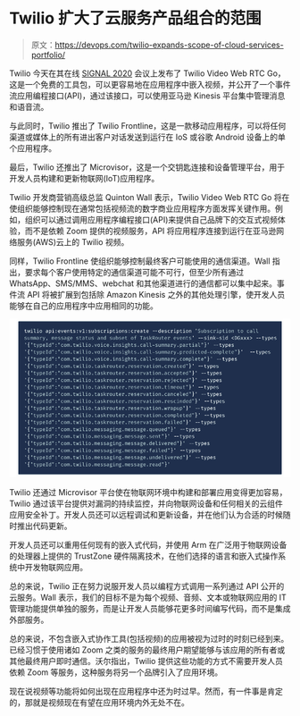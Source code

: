 # Twilio 扩大了云服务产品组合的范围

> 原文：<https://devops.com/twilio-expands-scope-of-cloud-services-portfolio/>

Twilio 今天在其在线 [SIGNAL 2020](https://signal.twilio.com/) 会议上发布了 Twilio Video Web RTC Go，这是一个免费的工具包，可以更容易地在应用程序中嵌入视频，并公开了一个事件流应用编程接口(API)，通过该接口，可以使用亚马逊 Kinesis 平台集中管理消息和语音流。

与此同时，Twilio 推出了 Twilio Frontline，这是一款移动应用程序，可以将任何渠道或媒体上的所有进出客户对话发送到运行在 IoS 或谷歌 Android 设备上的单个应用程序。

最后，Twilio 还推出了 Microvisor，这是一个交钥匙连接和设备管理平台，用于开发人员构建和更新物联网(IoT)应用程序。

Twilio 开发商营销高级总监 Quinton Wall 表示，Twilio Video Web RTC Go 将在使组织能够控制现在通常包括视频流的数字商业应用程序方面发挥关键作用。例如，组织可以通过调用应用程序编程接口(API)来提供自己品牌下的交互式视频体验，而不是依赖 Zoom 提供的视频服务，API 将应用程序连接到运行在亚马逊网络服务(AWS)云上的 Twilio 视频。

同样，Twilio Frontline 使组织能够控制最终客户可能使用的通信渠道。Wall 指出，要求每个客户使用特定的通信渠道可能不可行，但至少所有通过 WhatsApp、SMS/MMS、webchat 和其他渠道进行的通信都可以集中起来。事件流 API 将被扩展到包括除 Amazon Kinesis 之外的其他处理引擎，使开发人员能够在自己的应用程序中应用相同的功能。

![](img/f4cebca224ca64996144a318f3160c9d.png)

Twilio 还通过 Microvisor 平台使在物联网环境中构建和部署应用变得更加容易，Twilio 通过该平台提供对漏洞的持续监控，并向物联网设备和任何相关的云组件应用安全补丁。开发人员还可以远程调试和更新设备，并在他们认为合适的时候随时推出代码更新。

开发人员还可以重用任何现有的嵌入式代码，并使用 Arm 在广泛用于物联网设备的处理器上提供的 TrustZone 硬件隔离技术，在他们选择的语言和嵌入式操作系统中开发物联网应用。

总的来说，Twilio 正在努力说服开发人员以编程方式调用一系列通过 API 公开的云服务。Wall 表示，我们的目标不是为每个视频、音频、文本或物联网应用的 IT 管理功能提供单独的服务，而是让开发人员能够花更多时间编写代码，而不是集成外部服务。

总的来说，不包含嵌入式协作工具(包括视频)的应用被视为过时的时刻已经到来。已经习惯于使用诸如 Zoom 之类的服务的最终用户期望能够与该应用的所有者或其他最终用户即时通信。沃尔指出，Twilio 提供这些功能的方式不需要开发人员依赖 Zoom 等服务，这种服务将另一个品牌引入了应用环境。

现在说视频等功能将如何出现在应用程序中还为时过早。然而，有一件事是肯定的，那就是视频现在有望在应用环境内外无处不在。